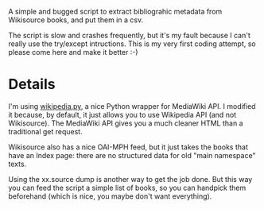 A simple and bugged script to extract bibliograhic metadata from Wikisource books, and put them in a csv. 

The script is slow and crashes frequently, but it's my fault because I can't really use the try/except intructions.
This is my very first coding attempt, so please come here and make it better :-)

Details
====
I'm using [wikipedia.py](https://github.com/goldsmith/Wikipedia/blob/master/wikipedia/wikipedia.py), a nice Python wrapper for MediaWiki API. I modified it because, by default, it just allows you to use Wikipedia API (and not Wikisource). The MediaWiki API gives you a much cleaner HTML than a traditional get request. 

Wikisource also has a nice OAI-MPH feed, but it just takes the books that have an Index page: there are no structured data for old "main namespace" texts. 

Using the xx.source dump is another way to get the job done. But this way you can feed the script a simple list of books, so you can handpick them beforehand (which is nice, you maybe don't want everything). 

 
